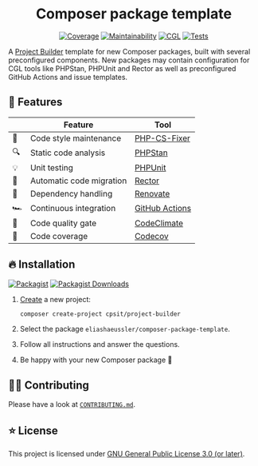 <div align="center">

# Composer package template

[![Coverage](https://img.shields.io/codecov/c/github/eliashaeussler/composer-package-template?logo=codecov&token=PZ4ICjI2Xb)](https://codecov.io/gh/eliashaeussler/composer-package-template)
[![Maintainability](https://img.shields.io/codeclimate/maintainability/eliashaeussler/composer-package-template?logo=codeclimate)](https://codeclimate.com/github/eliashaeussler/composer-package-template/maintainability)
[![CGL](https://img.shields.io/github/actions/workflow/status/eliashaeussler/composer-package-template/cgl.yaml?label=cgl&logo=github)](https://github.com/eliashaeussler/composer-package-template/actions/workflows/cgl.yaml)
[![Tests](https://img.shields.io/github/actions/workflow/status/eliashaeussler/composer-package-template/tests.yaml?label=tests&logo=github)](https://github.com/eliashaeussler/composer-package-template/actions/workflows/tests.yaml)

</div>

A [Project Builder](https://github.com/CPS-IT/project-builder) template for
new Composer packages, built with several preconfigured components. New
packages may contain configuration for CGL tools like PHPStan, PHPUnit and
Rector as well as preconfigured GitHub Actions and issue templates.

## 🚀 Features

|    | Feature                  | Tool                                                  |
|----|--------------------------|-------------------------------------------------------|
| 🧹 | Code style maintenance   | [PHP-CS-Fixer](https://cs.symfony.com/)               |
| 🔍 | Static code analysis     | [PHPStan](https://phpstan.org/)                       |
| 💡 | Unit testing             | [PHPUnit](https://phpunit.de/)                        |
| 🏡 | Automatic code migration | [Rector](https://getrector.com/)                      |
| 💅 | Dependency handling      | [Renovate](https://renovatebot.com/)                  |
| 🏎 | Continuous integration   | [GitHub Actions](https://github.com/features/actions) |
| 🧠 | Code quality gate        | [CodeClimate](https://codeclimate.com/)               |
| 🦄 | Code coverage            | [Codecov](https://about.codecov.io/)                  |

## 🔥 Installation

[![Packagist](https://img.shields.io/packagist/v/eliashaeussler/composer-package-template?label=version&logo=packagist)](https://packagist.org/packages/eliashaeussler/composer-package-template)
[![Packagist Downloads](https://img.shields.io/packagist/dt/eliashaeussler/composer-package-template?color=brightgreen)](https://packagist.org/packages/eliashaeussler/composer-package-template)

1. [Create](https://project-builder.cps-it.de/getting-started.html) a new project:

   ```bash
   composer create-project cpsit/project-builder
   ```

2. Select the package `eliashaeussler/composer-package-template`.
3. Follow all instructions and answer the questions.
4. Be happy with your new Composer package 🥳

## 🧑‍💻 Contributing

Please have a look at [`CONTRIBUTING.md`](CONTRIBUTING.md).

## ⭐ License

This project is licensed under [GNU General Public License 3.0 (or later)](LICENSE).
